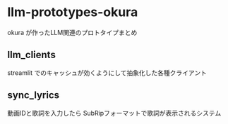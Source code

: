 # llm-prototypes-okura

okura が作ったLLM関連のプロトタイプまとめ

## llm_clients

streamlit でのキャッシュが効くようにして抽象化した各種クライアント

## sync_lyrics

動画IDと歌詞を入力したら SubRipフォーマットで歌詞が表示されるシステム
